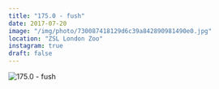 ```yaml
---
title: "175.0 - fush"
date: 2017-07-20
image: "/img/photo/730087418129d6c39a842890981490e0.jpg"
location: "ZSL London Zoo"
instagram: true
draft: false
---
```


![175.0 - fush](/img/photo/730087418129d6c39a842890981490e0.jpg)
